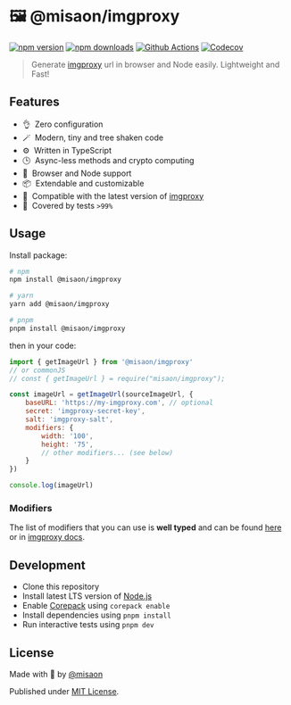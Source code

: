 # 🖼️ @misaon/imgproxy

[![npm version][npm-version-src]][npm-version-href]
[![npm downloads][npm-downloads-src]][npm-downloads-href]
[![Github Actions][github-actions-src]][github-actions-href]
[![Codecov][codecov-src]][codecov-href]

> Generate [imgproxy](https://imgproxy.net/) url in browser and Node easily. Lightweight and Fast!

## Features

- 👌&nbsp; Zero configuration
- 🪄&nbsp; Modern, tiny and tree shaken code
- ⚙️&nbsp; Written in TypeScript
- 🕒&nbsp; Async-less methods and crypto computing
- 🚀&nbsp; Browser and Node support
- 📦&nbsp; Extendable and customizable
- 📰&nbsp; Compatible with the latest version of [imgproxy](https://imgproxy.net/)
- 🧪&nbsp; Covered by tests `>99%`

## Usage

Install package:

```sh
# npm
npm install @misaon/imgproxy

# yarn
yarn add @misaon/imgproxy

# pnpm
pnpm install @misaon/imgproxy
```

then in your code:

```js
import { getImageUrl } from '@misaon/imgproxy'
// or commonJS
// const { getImageUrl } = require("misaon/imgproxy");

const imageUrl = getImageUrl(sourceImageUrl, {
    baseURL: 'https://my-imgproxy.com', // optional
    secret: 'imgproxy-secret-key',
    salt: 'imgproxy-salt',
    modifiers: {
        width: '100',
        height: '75',
        // other modifiers... (see below)
    }
})

console.log(imageUrl)
```

### Modifiers
The list of modifiers that you can use is **well typed** and can be found [here](https://github.com/misaon/imgproxy/blob/9e7b8b56187c617a1d513469fcff80e7072f085d/src/index.ts#L11) or in [imgproxy docs](https://docs.imgproxy.net/generating_the_url?id=processing-options).

## Development

- Clone this repository
- Install latest LTS version of [Node.js](https://nodejs.org/en/)
- Enable [Corepack](https://github.com/nodejs/corepack) using `corepack enable`
- Install dependencies using `pnpm install`
- Run interactive tests using `pnpm dev`

## License

Made with 🧡 by [@misaon](https://github.com/misaon)

Published under [MIT License](./LICENSE).

<!-- Badges -->

[npm-version-src]: https://img.shields.io/npm/v/@misaon/imgproxy?style=flat-square
[npm-version-href]: https://npmjs.com/package/@misaon/imgproxy
[npm-downloads-src]: https://img.shields.io/npm/dm/@misaon/imgproxy?style=flat-square
[npm-downloads-href]: https://npmjs.com/package/@misaon/imgproxy
[github-actions-src]: https://img.shields.io/github/actions/workflow/status/misaon/imgproxy/ci.yml?branch=main&style=flat-square
[github-actions-href]: https://github.com/misaon/imgproxy/actions?query=workflow%3Aci
[codecov-src]: https://img.shields.io/codecov/c/gh/misaon/imgproxy/main?style=flat-square
[codecov-href]: https://codecov.io/gh/misaon/imgproxy
